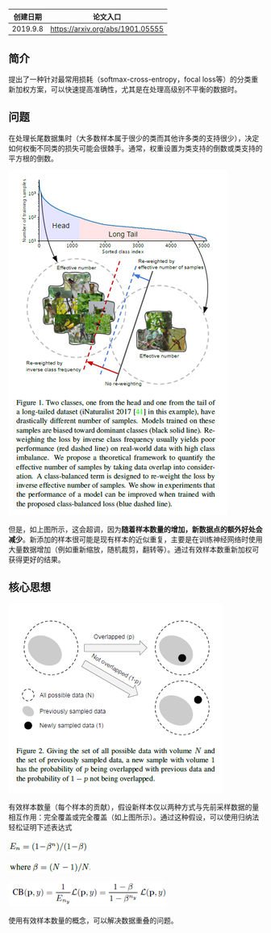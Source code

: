 | 创建日期 |             论文入口             |
| :------: | :------------------------------: |
| 2019.9.8 | https://arxiv.org/abs/1901.05555 |

## 简介

提出了一种针对最常用损耗（softmax-cross-entropy，focal loss等）的分类重新加权方案，可以快速提高准确性，尤其是在处理高级别不平衡的数据时。

## 问题

在处理长尾数据集时（大多数样本属于很少的类而其他许多类的支持很少），决定如何权衡不同类的损失可能会很棘手。通常，权重设置为类支持的倒数或类支持的平方根的倒数。

![1567909568883](image/1567909568883.png)

但是，如上图所示，这会超调，因为**随着样本数量的增加，新数据点的额外好处会减少**。新添加的样本很可能是现有样本的近似重复，主要是在训练神经网络时使用大量数据增加（例如重新缩放，随机裁剪，翻转等）。通过有效样本数重新加权可获得更好的结果。

## 核心思想

![1567910175005](image/1567910175005.png)

有效样本数量（每个样本的贡献），假设新样本仅以两种方式与先前采样数据的量相互作用：完全覆盖或完全覆盖（如上图所示）。通过这种假设，可以使用归纳法轻松证明下述表达式

![1567925229346](image/1567925229346.png)

![1567925297273](image/1567925297273.png)

![1567925458006](image/1567925458006.png)

使用有效样本数量的概念，可以解决数据重叠的问题。


